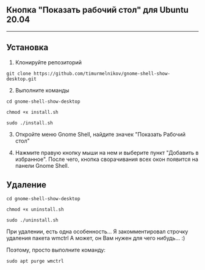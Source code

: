 ## Кнопка "Показать рабочий стол" для Ubuntu 20.04

---

## Установка

1. Клонируйте репозиторий

```
git clone https://github.com/timurmelnikov/gnome-shell-show-desktop.git
```

2. Выполните команды

```
cd gnome-shell-show-desktop

chmod +x install.sh

sudo ./install.sh
```

3. Откройте меню Gnome Shell, найдите значек "Показать Рабочий стол"

4. Нажмите правую кнопку мыши на нем и выберите пункт "Добавить в избранное".
   После чего, кнопка сворачивания всех окон появится на панели Gnome Shell.

## Удаление

```
cd gnome-shell-show-desktop

chmod +x uninstall.sh

sudo ./uninstall.sh
```

При удалении, есть одна особенность...
Я закомментировал строчку удаления пакета wmctrl
А может, он Вам нужен для чего нибудь... :)

Поэтому, просто выполните команду:

```
sudo apt purge wmctrl
```
